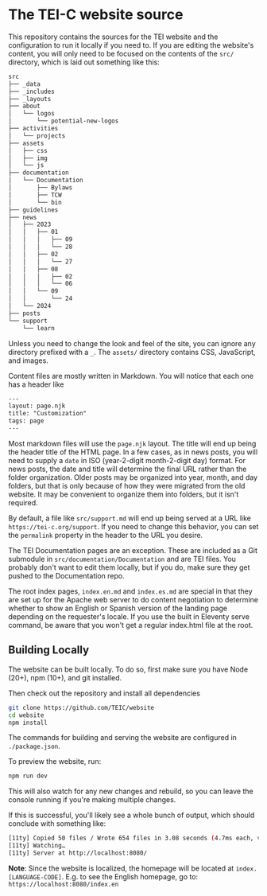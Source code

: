 # The TEI-C website source

This repository contains the sources for the TEI website and the configuration to run it locally if you need to. If you are editing the website's content, you will only need to be focused on the contents of the `src/` directory, which is laid out something like this:

```txt
src
├── _data
├── _includes
├── _layouts
├── about
│   └── logos
│       └── potential-new-logos
├── activities
│   └── projects
├── assets
│   ├── css
│   ├── img
│   └── js
├── documentation
│   └── Documentation
│       ├── Bylaws
│       ├── TCW
│       └── bin
├── guidelines
├── news
│   ├── 2023
│   │   ├── 01
│   │   │   ├── 09
│   │   │   └── 28
│   │   ├── 02
│   │   │   └── 27
│   │   ├── 08
│   │   │   ├── 02
│   │   │   └── 06
│   │   └── 09
│   │       └── 24
│   └── 2024
├── posts
└── support
    └── learn
```

Unless you need to change the look and feel of the site, you can ignore any directory prefixed with a `_`. The `assets/` directory contains CSS, JavaScript, and images.

Content files are mostly written in Markdown. You will notice that each one has a header like

```txt
---
layout: page.njk
title: "Customization"
tags: page
---
```

Most markdown files will use the `page.njk` layout. The title will end up being the header title of the HTML page. In a few cases, as in news posts, you will need to supply a `date` in ISO (year-2-digit month-2-digit day) format. For news posts, the date and title will determine the final URL rather than the folder organization. Older posts may be organized into year, month, and day folders, but that is only because of how they were migrated from the old website. It may be convenient to organize them into folders, but it isn't required.

By default, a file like `src/support.md` will end up being served at a URL like `https://tei-c.org/support`. If you need to change this behavior, you can set the `permalink` property in the header to the URL you desire.

The TEI Documentation pages are an exception. These are included as a Git submodule in `src/documentation/Documentation` and are TEI files. You probably don't want to edit them locally, but if you do, make sure they get pushed to the Documentation repo.

The root index pages, `index.en.md` and `index.es.md` are special in that they are set up for the Apache web server to do content negotiation to determine whether to show an English or Spanish version of the landing page depending on the requester's locale. If you use the built in Eleventy serve command, be aware that you won't get a regular index.html file at the root.

## Building Locally

The website can be built locally. To do so, first make sure you have Node (20+), npm (10+), and git installed. 

Then check out the repository and install all dependencies

```sh
git clone https://github.com/TEIC/website
cd website
npm install
```

The commands for building and serving the website are configured in `./package.json`.

To preview the website, run:

```sh
npm run dev 
```
This will also watch for any new changes and rebuild, so you can leave the console running if you're making multiple changes. 

If this is successful, you'll likely see a whole bunch of output, which should conclude with something like:

```sh 
[11ty] Copied 50 files / Wrote 654 files in 3.08 seconds (4.7ms each, v2.0.1)
[11ty] Watching…
[11ty] Server at http://localhost:8080/
```

**Note**: Since the website is localized, the homepage will be located at `index.[LANGUAGE-CODE]`. E.g. to see the English homepage, go to: `https://localhost:8080/index.en`






